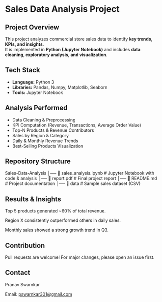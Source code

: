 # Sales Data Analysis Project

## Project Overview
This project analyzes commercial store sales data to identify **key trends, KPIs, and insights**.  
It is implemented in **Python (Jupyter Notebook)** and includes **data cleaning, exploratory analysis, and visualization**.


## Tech Stack
- **Language:** Python 3
- **Libraries:** Pandas, Numpy, Matplotlib, Seaborn
- **Tools:** Jupyter Notebook


## Analysis Performed
- Data Cleaning & Preprocessing
- KPI Computation (Revenue, Transactions, Average Order Value)
- Top-N Products & Revenue Contributors
- Sales by Region & Category
- Daily & Monthly Revenue Trends
- Best-Selling Products Visualization


## Repository Structure
Sales-Data-Analysis
│── 📓 sales_analysis.ipynb # Jupyter Notebook with code & analysis
│── 📄 report.pdf # Final project report
│── 📄 README.md # Project documentation
│── 📂 data # Sample sales dataset (CSV)


## Results & Insights

Top 5 products generated ~60% of total revenue.

Region X consistently outperformed others in daily sales.

Monthly sales showed a strong growth trend in Q3.

## Contribution

Pull requests are welcome! For major changes, please open an issue first.

## Contact

 Pranav Swarnkar
 
 Email: pswarnkar301@gmail.com
